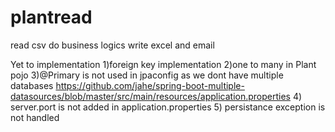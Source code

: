 # plantread
read csv do business logics write excel and email

Yet to implementation
1)foreign key implementation 
2)one to many in Plant pojo
3)@Primary is not used in jpaconfig as we dont have multiple databases
https://github.com/jahe/spring-boot-multiple-datasources/blob/master/src/main/resources/application.properties
4) server.port is not added in application.properties
5) persistance exception is not handled 